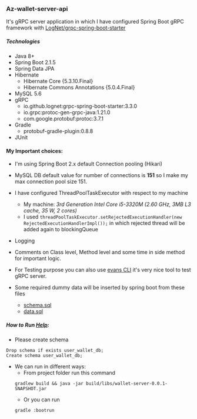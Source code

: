 ### Az-wallet-server-api ###
It's gRPC server application in which I have configured Spring Boot gRPC framework with [LogNet/grpc-spring-boot-starter](https://github.com/LogNet/grpc-spring-boot-starter "LogNet Detail")

##### Technologies #####
* Java 8+
* Spring Boot 2.1.5
* Spring Data JPA
* Hibernate
    * Hibernate Core {5.3.10.Final}
    * Hibernate Commons Annotations {5.0.4.Final}
* MySQL 5.6
* gRPC
    * io.github.lognet:grpc-spring-boot-starter:3.3.0
    * io.grpc:protoc-gen-grpc-java:1.21.0
    * com.google.protobuf:protoc:3.7.1
* Gradle
    * protobuf-gradle-plugin:0.8.8
* JUnit

#### My Important choices: ####
* I'm using Spring Boot 2.x default Connection pooling (Hikari)
* MySQL DB default value for number of connections is **151** so I make my max connection pool size 151.
* I have configured ThreadPoolTaskExecutor with respect to my machine
    * My machine: *3rd Generation Intel Core i5-3320M (2.60 GHz, 3MB L3 cache, 35 W, 2 cores)*
    * I used `threadPoolTaskExecutor.setRejectedExecutionHandler(new RejectedExecutionHandlerImpl());`
    in which rejected thread will be added again to blockingQueue
* Logging
* Comments on Class level, Method level and some time in side method for important logic.
* For Testing purpose you can also use [evans CLI](https://github.com/ktr0731/evans#from-github-releases) it's very nice tool to test gRPC server.
* Some required dummy data will be inserted by spring boot from these files    

    * [schema.sql](https://github.com/AzharMobeen/Az-wallet-server-api/blob/master/src/main/resources/schema.sql)
    * [data.sql](https://github.com/AzharMobeen/Az-wallet-server-api/blob/master/src/main/resources/schema.sql)

##### How to Run *[Help](https://spring.io/guides/gs/spring-boot/ "Help")*: #####
* Please create schema
 ``` 
 Drop schema if exists user_wallet_db;
 Create schema user_wallet_db;
 ```
* We can run in different ways: 
    * From project folder run this command 
  ```
  gradlew build && java -jar build/libs/wallet-server-0.0.1-SNAPSHOT.jar   
  ```
    * Or you can run
  ```
  gradle :bootrun
  ```